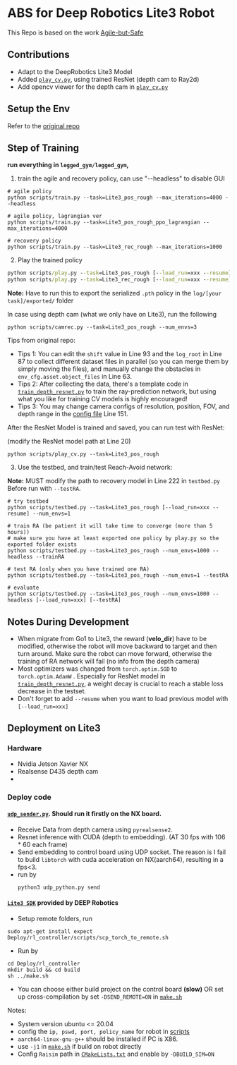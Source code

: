 # ABS for Deep Robotics Lite3 Robot

This Repo is based on the work [Agile-but-Safe](https://agile-but-safe.github.io/) 



## Contributions

- Adapt to the DeepRobotics Lite3 Model
- Added [`play_cv.py`](ABS/training/legged_gym/legged_gym/scripts/play_cv.py), using trained ResNet (depth cam to Ray2d)
- Add opencv viewer for the depth cam in [`play_cv.py`](ABS/training/legged_gym/legged_gym/scripts/play_cv.py)



## Setup the Env 

Refer to the [original repo](https://github.com/LeCAR-Lab/ABS)



## Step of Training

**run everything in `legged_gym/legged_gym`,**



1. train the agile and recovery policy, can use "--headless" to disable GUI

```
# agile policy
python scripts/train.py --task=Lite3_pos_rough --max_iterations=4000 --headless

# agile policy, lagrangian ver
python scripts/train.py --task=Lite3_pos_rough_ppo_lagrangian --max_iterations=4000

# recovery policy
python scripts/train.py --task=Lite3_rec_rough --max_iterations=1000
```



2. Play the trained policy

```cmd
python scripts/play.py --task=Lite3_pos_rough [--load_run=xxx --resume]
python scripts/play.py --task=Lite3_rec_rough [--load_run=xxx --resume]
```

**Note:** Have to run this to export the serialized ``.pth`` policy in the ``log/[your task]/exported/`` folder 



In case using depth cam (what we only have on Lite3), run the following

```
python scripts/camrec.py --task=Lite3_pos_rough --num_envs=3
```

Tips from original repo: 

+ Tips 1: You can edit the `shift` value in Line 93 and the `log_root` in Line 87 to collect different dataset files in parallel (so you can merge them by simply moving the files), and manually change the obstacles in `env_cfg.asset.object_files` in Line 63.
+ Tips 2: After collecting the data, there's a template code in [`train_depth_resnet.py`](training/legged_gym/legged_gym/scripts/train_depth_resnet.py) to train the ray-prediction network, but using what you like for training CV models is highly encouraged!
+ Tips 3: You may change camera configs of resolution, position, FOV, and depth range in the [config file](training/legged_gym/legged_gym/envs/go1/go1_pos_config.py) Line 151.



After the ResNet Model is trained and saved, you can run test with ResNet:

(modify the ResNet model path at Line 20)

```
python scripts/play_cv.py --task=Lite3_pos_rough
```



3. Use the testbed, and train/test Reach-Avoid network:

**Note:** MUST modify the path to recovery model in Line 222 in ``testbed.py``  Before run with ``--testRA``. 

```
# try testbed
python scripts/testbed.py --task=Lite3_pos_rough [--load_run=xxx --resume] --num_envs=1

# train RA (be patient it will take time to converge (more than 5 hours)) 
# make sure you have at least exported one policy by play.py so the exported folder exists
python scripts/testbed.py --task=Lite3_pos_rough --num_envs=1000 --headless --trainRA

# test RA (only when you have trained one RA)
python scripts/testbed.py --task=Lite3_pos_rough --num_envs=1 --testRA

# evaluate
python scripts/testbed.py --task=Lite3_pos_rough --num_envs=1000 --headless [--load_run=xxx] [--testRA]
```


## Notes During Development

- When migrate from Go1 to Lite3, the reward (**velo_dir**) have to be modified, otherwise the robot will move backward to target and then turn around. Make sure the robot can move forward, otherwise the training of RA network will fail (no info from the depth camera)
- Most optimizers was changed from ``torch.optim.SGD`` to ``torch.optim.AdamW`` . Especially for ResNet model in [`train_depth_resnet.py`](training/legged_gym/legged_gym/scripts/train_depth_resnet.py), a weight decay is crucial to reach a stable loss decrease in the testset. 
- Don't forget to add ``--resume`` when you want to load previous model with ``[--load_run=xxx]``


## Deployment on Lite3

### Hardware
- Nvidia Jetson Xavier NX 
- Realsense D435 depth cam
- 

### Deploy code

#### [`udp_sender.py`](Deploy/NX/udp_sender.py). Should run it firstly on the NX board. 

- Receive Data from depth camera using `pyrealsense2`.
- Resnet inference with CUDA (depth to embedding). (AT 30 fps with 106 * 60 each frame)
- Send embedding to control board using UDP socket. The reason is I fail to build ``libtorch`` with cuda acceleration on NX(aarch64), resulting in a fps<3.
- run by 
    ```
    python3 udp_python.py send
    ```

#### [`Lite3 SDK`](Deploy/rl_controller) provided by DEEP Robotics

- Setup remote folders, run
```shell
sudo apt-get install expect
Deploy/rl_controller/scripts/scp_torch_to_remote.sh
```

- Run by
```shell
cd Deploy/rl_controller
mkdir build && cd build
sh ../make.sh
```
- You can choose either build project on the control board **(slow)** OR set up cross-compilation by set `-DSEND_REMOTE=ON` in [`make.sh`](Deploy/rl_controller/make.sh)

Notes: 
- System version ubuntu <= 20.04
- config the `ip, pswd, port, policy_name` for robot in [scripts](Deploy/rl_controller/scripts/)
- `aarch64-linux-gnu-g++` should be installed if PC is X86.
- use `-j1` in [`make.sh`](Deploy/rl_controller/make.sh) if build on robot directly
- Config `Raisim` path in [`CMakeLists.txt`](Deploy/rl_controller/CMakeLists.txt) and enable by `-DBUILD_SIM=ON`


    

